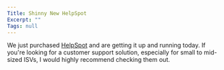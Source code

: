 ```yaml
---
Title: Shinny New HelpSpot
Excerpt: ""
Tags: null
---
```

<p>We just purchased <a href="http://www.userscape.com/products/helpspot/">HelpSpot</a> and are getting it up and running today. If you're looking for a customer support solution, especially for small to mid-sized ISVs, I would highly recommend checking them out. </p>